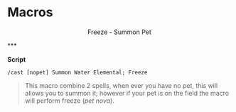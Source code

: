 # Macros

<p align="center"> Freeze - Summon Pet </p>
***

**Script**

```
/cast [nopet] Summon Water Elemental; Freeze
```

> This macro combine 2 spells, when ever you have no pet, this will allows you to summon it; however if your pet is on the field the macro will perform freeze (*pet nova*).
